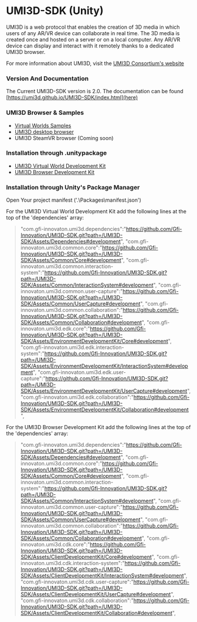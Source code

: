 # UMI3D-SDK (Unity)
UMI3D is a web protocol that enables the creation of 3D media in which users of any AR/VR device can collaborate in real time. The 3D media is created once and hosted on a server or on a local computer. Any AR/VR device can display and interact with it remotely thanks to a dedicated UMI3D browser. 

For more information about UMI3D, visit the [UMI3D Consortium's website](https://umi3d-consortium.org)

### Version And Documentation

The Current UMI3D-SDK version is 2.0.
The documentation can be found [https://umi3d.github.io/UMI3D-SDK/index.html](here)

### UMI3D Browser & Samples

* [Virtual Worlds Samples](https://github.com/UMI3D/UMI3D-Samples)
* [UMI3D desktop browser](https://github.com/UMI3D/UMI3D-Desktop-Browser)
* UMI3D SteamVR browser (Coming soon)

### Installation through .unitypackage

* [UMI3D Virtual World Development Kit](/Packages/edk.unitypackage)
* [UMI3D Browser Development Kit](/Packages/cdk.unitypackage)

### Installation through Unity's Package Manager

Open Your project manifest ('.\Packages\manifest.json')

For the UMI3D Virtual World Development Kit add the following lines at the top of the 'dependencies' array:
>	"com.gfi-innovaton.umi3d.dependencies":"https://github.com/Gfi-Innovation/UMI3D-SDK.git?path=/UMI3D-SDK/Assets/Dependencies#development",
>	"com.gfi-innovaton.umi3d.common.core":"https://github.com/Gfi-Innovation/UMI3D-SDK.git?path=/UMI3D-SDK/Assets/Common/Core#development",
>	"com.gfi-innovaton.umi3d.common.interaction-system":"https://github.com/Gfi-Innovation/UMI3D-SDK.git?path=/UMI3D-SDK/Assets/Common/InteractionSystem#development",
>	"com.gfi-innovaton.umi3d.common.user-capture":"https://github.com/Gfi-Innovation/UMI3D-SDK.git?path=/UMI3D-SDK/Assets/Common/UserCapture#development",
>	"com.gfi-innovaton.umi3d.common.collaboration":"https://github.com/Gfi-Innovation/UMI3D-SDK.git?path=/UMI3D-SDK/Assets/Common/Collaboration#development",
>	"com.gfi-innovaton.umi3d.edk.core":"https://github.com/Gfi-Innovation/UMI3D-SDK.git?path=/UMI3D-SDK/Assets/EnvironmentDevelopmentKit/Core#development",
>	"com.gfi-innovaton.umi3d.edk.interaction-system":"https://github.com/Gfi-Innovation/UMI3D-SDK.git?path=/UMI3D-SDK/Assets/EnvironmentDevelopmentKit/InteractionSystem#development",
>	"com.gfi-innovaton.umi3d.edk.user-capture":"https://github.com/Gfi-Innovation/UMI3D-SDK.git?path=/UMI3D-SDK/Assets/EnvironmentDevelopmentKit/UserCapture#development",
>	"com.gfi-innovaton.umi3d.edk.collaboration":"https://github.com/Gfi-Innovation/UMI3D-SDK.git?path=/UMI3D-SDK/Assets/EnvironmentDevelopmentKit/Collaboration#development",

For the UMI3D Browser Development Kit add the following lines at the top of the 'dependencies' array:
>	"com.gfi-innovaton.umi3d.dependencies":"https://github.com/Gfi-Innovation/UMI3D-SDK.git?path=/UMI3D-SDK/Assets/Dependencies#development",
>	"com.gfi-innovaton.umi3d.common.core":"https://github.com/Gfi-Innovation/UMI3D-SDK.git?path=/UMI3D-SDK/Assets/Common/Core#development",
>	"com.gfi-innovaton.umi3d.common.interaction-system":"https://github.com/Gfi-Innovation/UMI3D-SDK.git?path=/UMI3D-SDK/Assets/Common/InteractionSystem#development",
>	"com.gfi-innovaton.umi3d.common.user-capture":"https://github.com/Gfi-Innovation/UMI3D-SDK.git?path=/UMI3D-SDK/Assets/Common/UserCapture#development",
>	"com.gfi-innovaton.umi3d.common.collaboration":"https://github.com/Gfi-Innovation/UMI3D-SDK.git?path=/UMI3D-SDK/Assets/Common/Collaboration#development",
>	"com.gfi-innovaton.umi3d.cdk.core":"https://github.com/Gfi-Innovation/UMI3D-SDK.git?path=/UMI3D-SDK/Assets/ClientDevelopmentKit/Core#development",
>	"com.gfi-innovaton.umi3d.cdk.interaction-system":"https://github.com/Gfi-Innovation/UMI3D-SDK.git?path=/UMI3D-SDK/Assets/ClientDevelopmentKit/InteractionSystem#development",
>	"com.gfi-innovaton.umi3d.cdk.user-capture":"https://github.com/Gfi-Innovation/UMI3D-SDK.git?path=/UMI3D-SDK/Assets/ClientDevelopmentKit/UserCapture#development",
>	"com.gfi-innovaton.umi3d.cdk.collaboration":"https://github.com/Gfi-Innovation/UMI3D-SDK.git?path=/UMI3D-SDK/Assets/ClientDevelopmentKit/Collaboration#development",
